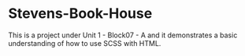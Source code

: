 # Stevens-Book-House
This is a project under Unit 1 - Block07 - A and it demonstrates a basic understanding of how to use SCSS with HTML.
